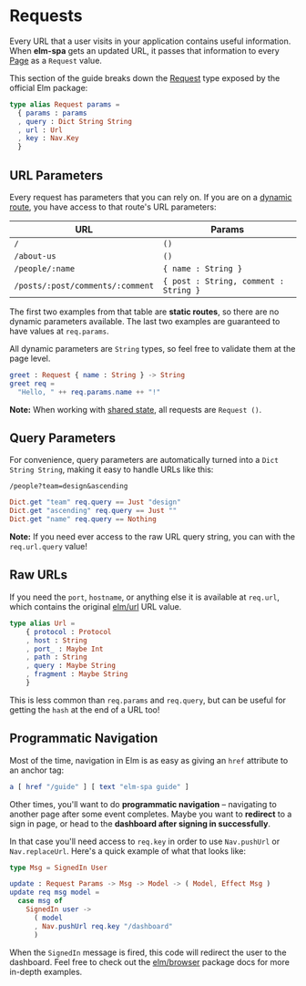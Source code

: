 # Requests

Every URL that a user visits in your application contains useful information. When __elm-spa__ gets an updated URL, it passes that information to every [Page](/guide/pages) as a `Request` value.


This section of the guide breaks down the [Request](https://package.elm-lang.org/packages/ryannhg/elm-spa/latest/ElmSpa-Request) type exposed by the official Elm package:

```elm
type alias Request params =
  { params : params
  , query : Dict String String
  , url : Url
  , key : Nav.Key
  }
```

## URL Parameters

Every request has parameters that you can rely on. If you are on a [dynamic route](/guide/routing#dynamic-routes), you have access to that route's URL parameters:

URL | Params
 --- | ---
`/` | `()`
`/about-us` | `()`
`/people/:name` | `{ name : String }`
`/posts/:post/comments/:comment` | `{ post : String, comment : String }`

The first two examples from that table are __static routes__, so there are no dynamic parameters available. The last two examples are guaranteed to have values at `req.params`.

All dynamic parameters are `String` types, so feel free to validate them at the page level.

```elm
greet : Request { name : String } -> String
greet req =
  "Hello, " ++ req.params.name ++ "!"
```

__Note:__ When working with [shared state](/guide/shared-state), all requests are `Request ()`.

## Query Parameters

For convenience, query parameters are automatically turned into a `Dict String String`, making it easy to handle URLs like this:

```
/people?team=design&ascending
```

```elm
Dict.get "team" req.query == Just "design"
Dict.get "ascending" req.query == Just ""
Dict.get "name" req.query == Nothing
```

__Note:__ If you need ever access to the raw URL query string, you can with the `req.url.query` value!

## Raw URLs

If you need the `port`, `hostname`, or anything else it is available at `req.url`, which contains the original [elm/url](https://package.elm-lang.org/packages/elm/url/latest/Url) URL value.

```elm
type alias Url =
    { protocol : Protocol
    , host : String
    , port_ : Maybe Int
    , path : String
    , query : Maybe String
    , fragment : Maybe String
    }
```

This is less common than `req.params` and `req.query`, but can be useful for getting the `hash` at the end of a URL too!

## Programmatic Navigation

Most of the time, navigation in Elm is as easy as giving an `href` attribute to an anchor tag:

```elm
a [ href "/guide" ] [ text "elm-spa guide" ]
```

Other times, you'll want to do __programmatic navigation__ – navigating to another page after some event completes. Maybe you want to __redirect__ to a sign in page, or head to the __dashboard after signing in successfully__.

In that case you'll need access to `req.key` in order to use `Nav.pushUrl` or `Nav.replaceUrl`. Here's a quick example of what that looks like:

```elm
type Msg = SignedIn User

update : Request Params -> Msg -> Model -> ( Model, Effect Msg )
update req msg model =
  case msg of
    SignedIn user ->
      ( model
      , Nav.pushUrl req.key "/dashboard"
      )
```

When the `SignedIn` message is fired, this code will redirect the user to the dashboard. Feel free to check out the [elm/browser](https://package.elm-lang.org/packages/elm/browser/latest/Browser-Navigation) package docs for more in-depth examples.
